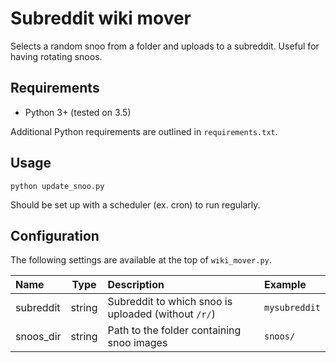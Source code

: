 # Subreddit wiki mover

Selects a random snoo from a folder and uploads to a subreddit. Useful for having rotating snoos.

## Requirements

* Python 3+ (tested on 3.5)

Additional Python requirements are outlined in `requirements.txt`.

## Usage

    python update_snoo.py

Should be set up with a scheduler (ex. cron) to run regularly.

## Configuration

The following settings are available at the top of `wiki_mover.py`.

|Name|Type|Description|Example|
:--|:-:|:--|:--
subreddit|string|Subreddit to which snoo is uploaded (without `/r/`)|`mysubreddit`
snoos_dir|string|Path to the folder containing snoo images|`snoos/`
